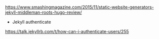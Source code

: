 
https://www.smashingmagazine.com/2015/11/static-website-generators-jekyll-middleman-roots-hugo-review/


* Jekyll authenticate

https://talk.jekyllrb.com/t/how-can-i-authenticate-users/255
